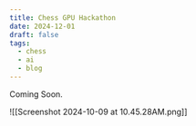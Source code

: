```yaml
---
title: Chess GPU Hackathon
date: 2024-12-01
draft: false
tags:
  - chess
  - ai
  - blog
---
```

Coming Soon.

![[Screenshot 2024-10-09 at 10.45.28AM.png]]

